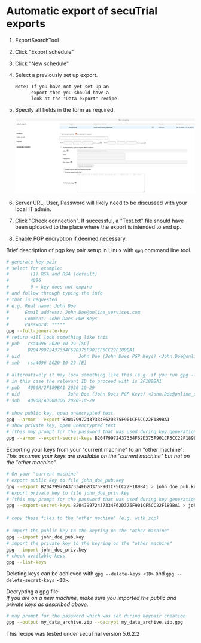 # Automatic export of secuTrial exports

1. ExportSearchTool
2. Click "Export schedule"
3. Click "New schedule"
4. Select a previously set up export.

    ```
    Note: If you have not yet set up an
          export then you should have a
          look at the "Data export" recipe. 
    ```

5. Specify all fields in the form as required.  

    ![autoexpsetup](fig/setup_auto_export.png)

6. Server URL, User, Password will likely need to be discussed with your local IT admin.
7. Click "Check connection". If successful, a "Test.txt" file should have been uploaded
   to the place where the export is intended to end up.
8. Enable PGP encryption if deemed necessary.

Brief description of pgp key pair setup in Linux with `gpg` command line tool.

``` bash
# generate key pair
# select for example:
#        (1) RSA and RSA (default)
#        4096
#        0 = key does not expire
# and follow through typing the info
# that is requested
# e.g. Real name: John Doe
#      Email address: John.Doe@online_services.com
#      Comment: John Does PGP Keys
#      Password: *****
gpg --full-generate-key
# return will look something like this
# pub   rsa4096 2020-10-29 [SC]
#       B20479972437334F62D375F901CF5CC22F189BA1
# uid                      John Doe (John Does PGP Keys) <John.Doe@online_services.com>
# sub   rsa4096 2020-10-29 [E]

# alternatively it may look something like this (e.g. if you run gpg --list-keys)
# in this case the relevant ID to proceed with is 2F189BA1
# pub   4096R/2F189BA1 2020-10-29
# uid                  John Doe (John Does PGP Keys) <John.Doe@online_services.com>
# sub   4096R/A3508306 2020-10-29

# show public key, open unencrypted text
gpg --armor --export B20479972437334F62D375F901CF5CC22F189BA1
# show private key, open unencrypted text 
# (this may prompt for the password that was used during key generation)
gpg --armor --export-secret-keys B20479972437334F62D375F901CF5CC22F189BA1
```

Exporting your keys from your "current machine" to an "other machine":  
*This assumes your keys are available on the "current machine" but not on the "other machine".*

``` bash
# On your "current machine"
# export public key to file john_doe_pub.key
gpg --export B20479972437334F62D375F901CF5CC22F189BA1 > john_doe_pub.key
# export private key to file john_doe_priv.key
# (this may prompt for the password that was used during key generation)
gpg --export-secret-keys B20479972437334F62D375F901CF5CC22F189BA1 > john_doe_priv.key

# copy these files to the "other machine" (e.g. with scp)

# import the public key to the keyring on the "other machine"
gpg --import john_doe_pub.key
# import the private key to the keyring on the "other machine"
gpg --import john_doe_priv.key
# check available keys
gpg --list-keys
```

Deleting keys can be achieved with `gpg --delete-keys <ID>` and `gpg --delete-secret-keys <ID>`.

Decrypting a gpg file:  
*If you are on a new machine, make sure you imported the public and private keys as described above.*

``` bash
# may prompt for the password which was set during keypair creation
gpg --output my_data_archive.zip --decrypt my_data_archive.zip.gpg
```

This recipe was tested under secuTrial version 5.6.2.2

